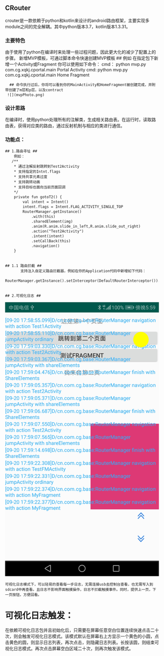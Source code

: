 ## CRouter

crouter是一款依赖于python和kotlin来设计的android路由框架，主要实现多module之间的完全解耦。其中python版本3.7，kotlin版本1.3.31。

### 主要特色

  由于使用了python在编译时来处理一些过程问题，因此更大化的减少了配置上的步骤。
  新增MVP模板，可通过脚本命令快速创建MVP模板
      ## 例如 在指定包下新增一个Activity或Fragment
         你可以使用如下命令：
         cmd：         python mvp.py com.cg.xqkj.cportal.main Portal Activity
         cmd:          python mvp.py com.cg.xqkj.cportal.main Home Fragment

      ## 命令执行过后，你将可以看到你的MainActivity和HomeFragment被创建完成，并附带创建了m层和p层，以及contract
     ![](mvpPhoto.png)
### 设计思路
  
  在编译时，使用python处理所有的注解类，生成相关路由表。在运行时，读取路由表，获得对应类的路由，通过反射机制与相应的类进行通信。

### 功能点：
	## 1.路由寻址 ##
		例如：
	   /**
     	* 通过注解反射跳转到Test2Activity
     	* 支持指定的Intnt.flags
     	* 支持共享元素过度
     	* 支持跳转动画
     	* 支持目标也面向当前页面回调
     	*/
    	private fun gotoT2() {
        	val intent = Intent()
        	intent.flags = Intent.FLAG_ACTIVITY_SINGLE_TOP
        	RouterManager.getInstance()
            	.with(this)
            	.sharedElement(img)
            	.anim(R.anim.slide_in_left,R.anim.slide_out_right)
            	.action("Test2Activity")
            	.intent(intent)
            	.setCallBack(this)
            	.navigation()
    	}


    ## 1.1 路由拦截 ##
    	   支持注入自定义路由拦截器，例如在你的Application代码中新增如下代码：
    	   RouterManager.getInstance().setInterceptor(DefaultRouterInterceptor()).init(this)


	## 2.可视化日志 ##
   ![](log.jpg)
	

 	可视化日志模式下，可以轻易的查看每一步日志，无需连接usb去控制台查看，也无需写入到sdcard中再查看。且日志不影响界面触摸操作，日志不拦截触摸事件。同时，提供上一页，下一页按钮，方便回看。


# 可视化日志触发： #
	
	
在依赖可视化日志包并且初始化后，只需要在屏幕任意空白位置连续快速点击二十次，则会触发可视化日志模式。该模式默认在屏幕右上方显示一个黄色的小圆，点击黄色的圆，则显示日志列表，再次点击，则隐藏日志列表。长按该圆，则结束可视化日志模式。再次点击屏幕空白区域二十次，则再次触发该模式。
	

 

